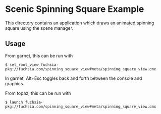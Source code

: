 # Scenic Spinning Square Example

This directory contains an application which draws an animated spinning
square using the scene manager.

## Usage

From garnet, this can be run with

```shell
$ set_root_view fuchsia-pkg://fuchsia.com/spinning_square_view#meta/spinning_square_view.cmx
```
In garnet, Alt+Esc toggles back and forth between the console and graphics.

From topaz, this can be run with

```shell
$ launch fuchsia-pkg://fuchsia.com/spinning_square_view#meta/spinning_square_view.cmx
```

